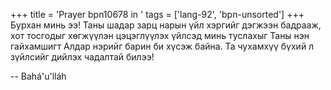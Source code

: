 +++
title = 'Prayer bpn10678 in '
tags = ['lang-92', 'bpn-unsorted']
+++
Бурхан минь ээ!  Таны шадар зарц нарын үйл хэргийг дэгжээн бадрааж, хот тосгодыг хөгжүүлэн цэцэглүүлэх үйлсэд минь туслахыг Таны нэн гайхамшигт Алдар нэрийг барин би хүсэж байна.  Та чухамхүү бүхий л зүйлсийг дийлэх чадалтай билээ!

-- Bahá'u'lláh

